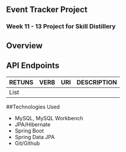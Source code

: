 ## Event Tracker Project

### Week 11 - 13 Project for Skill Distillery

## Overview


## API Endpoints


| RETUNS | VERB | URI | DESCRIPTION |
|--------|------|-----|------------ |
|List


##Technologies Used
* MySQL, MySQL Workbench
* JPA/Hibernate
* Spring Boot
* Spring Data JPA
* Git/Github
